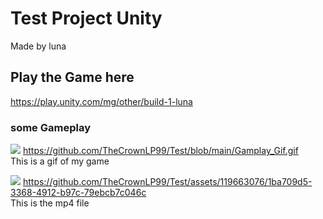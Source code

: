 # Test Project Unity
Made by luna

## Play the Game here
https://play.unity.com/mg/other/build-1-luna

### some Gameplay
![](https://github.com/TheCrownLP99/Test/blob/main/Gamplay_Gif.gif)
https://github.com/TheCrownLP99/Test/blob/main/Gamplay_Gif.gif  
This is a gif of my game

![](https://github.com/TheCrownLP99/Test/assets/119663076/1ba709d5-3368-4912-b97c-79ebcb7c046c)
https://github.com/TheCrownLP99/Test/assets/119663076/1ba709d5-3368-4912-b97c-79ebcb7c046c  
This is the mp4 file

